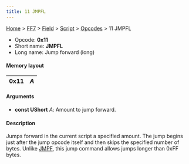 ```yaml
---
title: 11 JMPFL
---
```


[Home](/ff7-flat-wiki/Main%20Page.md) > [FF7](/ff7-flat-wiki/FF7.md) > [Field](/ff7-flat-wiki/FF7/Field.md) > [Script](/ff7-flat-wiki/FF7/Field/Script.md) > [Opcodes](/ff7-flat-wiki/FF7/Field/Script/Opcodes.md) > 11 JMPFL

-   Opcode: **0x11**
-   Short name: **JMPFL**
-   Long name: Jump forward (long)

#### Memory layout

| 0x11 | *A* |
|------|-----|

#### Arguments

-   **const UShort** *A*: Amount to jump forward.

#### Description

Jumps forward in the current script a specified amount. The jump begins
just after the jump opcode itself and then skips the specified number of
bytes. Unlike [JMPF][], this jump command allows jumps longer than 0xFF
bytes.

  [JMPF]: /ff7-flat-wiki/FF7/Field/Script/Opcodes/10%20JMPF.md "wikilink"
